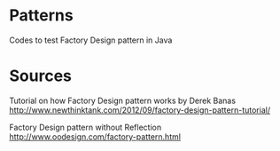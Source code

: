 Patterns
========

Codes to test Factory Design pattern in Java


Sources
========
Tutorial on how Factory Design pattern works by Derek Banas
http://www.newthinktank.com/2012/09/factory-design-pattern-tutorial/

Factory Design pattern without Reflection
http://www.oodesign.com/factory-pattern.html
